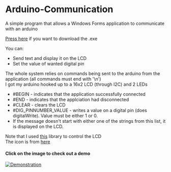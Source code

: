 # Arduino-Communication
A simple program that allows a Windows Forms application to communicate with an arduino

[Press here](https://www.dropbox.com/s/w82zkf3pgwupl6s/ArduinoCommunication.exe?dl=0) if you want to download the .exe

You can:
* Send text and display it on the LCD
* Set the value of wanted digital pin

The whole system relies on commands being sent to the arduino from the application (all commands must end with '\n')   
I got my arduino hooked up to a 16x2 LCD (through I2C) and 2 LEDs
* #BEGIN - indicates that the application successfully connected
* #END - indicates that the applciation had disconnected
* #CLEAR - clears the LCD
* #DIG_PINNUMBER_VALUE - writes a value on a digital pin (does digitalWrite). Value must be either 1 or 0.
* If the message doesn't start with either one of the strings from this list, it is displayed on the LCD.

Note that I used [this](https://github.com/fdebrabander/Arduino-LiquidCrystal-I2C-library) library to control the LCD  
The icon is from [here](https://www.flaticon.com/free-icon/usb-cable_196514#term=port&page=1&position=40)

#### Click on the image to check out a demo
[![Demonstration](https://img.youtube.com/vi/i9DpcGDTnBk/0.jpg)](https://www.youtube.com/watch?v=i9DpcGDTnBk)
